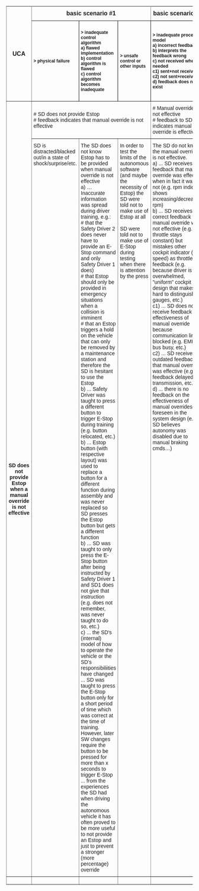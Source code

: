 <style type="text/css">
.tg  {border-collapse:collapse;border-spacing:0;}
.tg td{font-family:Arial, sans-serif;font-size:14px;padding:10px 5px;border-style:solid;border-width:1px;overflow:hidden;word-break:normal;border-color:black;}
<style type="text/css">
.tg  {border-collapse:collapse;border-spacing:0;}
.tg td{font-family:Arial, sans-serif;font-size:14px;padding:10px 5px;border-style:solid;border-width:1px;overflow:hidden;word-break:normal;border-color:black;}
.tg th{font-family:Arial, sans-serif;font-size:14px;font-weight:normal;padding:10px 5px;border-style:solid;border-width:1px;overflow:hidden;word-break:normal;border-color:black;}
.tg .tg-88nc{font-weight:bold;border-color:inherit;text-align:center}
.tg .tg-1syg{font-weight:bold;font-size:16px;border-color:inherit;text-align:center}
.tg .tg-hysb{font-weight:bold;font-size:12px;text-align:left}
.tg .tg-qv16{font-weight:bold;font-size:16px;text-align:center;vertical-align:top}
.tg .tg-c3ow{border-color:inherit;text-align:center;vertical-align:top}
.tg .tg-jlrw{font-size:16px;text-align:center}
.tg .tg-qnmb{font-weight:bold;font-size:16px;text-align:center}
.tg .tg-xldj{border-color:inherit;text-align:left}
.tg .tg-s268{text-align:left}
.tg .tg-0pky{border-color:inherit;text-align:left;vertical-align:top}
.tg .tg-0lax{text-align:left;vertical-align:top}
</style>
<table class="tg">
  <tr>
    <th class="tg-1syg" rowspan="2">UCA</th>
    <th class="tg-1syg" colspan="3">basic scenario #1<br></th>
    <th class="tg-qnmb">basic scenario #2</th>
    <th class="tg-jlrw" colspan="2"><span style="font-weight:bold">basic scenario #3</span></th>
    <th class="tg-qv16" colspan="2">basic scenario #4</th>
  </tr>
  <tr>
    <td class="tg-hysb">&gt; physical failure</td>
    <td class="tg-hysb">&gt; inadequate control algorithm<br> a) flawed implementation<br> b) control algorithm is flawed<br> c) control algorithm becomes inadequate</td>
    <td class="tg-hysb">&gt; unsafe control or other inputs</td>
    <td class="tg-hysb">&gt; inadequate process model<br> a) incorrect feedback<br> b) interprets the feedback wrong<br> c) not received when needed <br>  c1) sent+not received<br>  c2) not sent+received<br> d) feedback does not exist</td>
    <td class="tg-hysb">&gt; control action not executed adequately<br> a) sent+not received<br> b) received+no response<br> c) response not received by process</td>
    <td class="tg-hysb">&gt; control action improperly executed<br> a) sent+received improperly<br> b) received+respond inadequately<br> c) respond adequately+received improperly by process<br> d) not sent+respond as if sent</td>
    <td class="tg-hysb">&gt; process: control action not executed adequately<br> a) applied but process does not respond</td>
    <td class="tg-hysb">&gt; process: improperly executed<br> a) received but process responds improperly<br> b)  not received but responds as if</td>
  </tr>
  <tr>
    <td class="tg-88nc" rowspan="2">SD does not provide Estop when a manual override is not effective </td>
    <td class="tg-xldj" colspan="3"># SD does not provide Estop <br># feedback indicates that manual override is not effective</td>
    <td class="tg-s268"># Manual override is not effective<br># feedback to SD indicates manual override is effective</td>
    <td class="tg-s268" colspan="2"># SD provides Estop<br># Estop is not executed</td>
    <td class="tg-s268" colspan="2"># SD provides Estop and Estop is executed<br># vehicle still follows commands by autonomous SW</td>
  </tr>
  <tr>
    <td class="tg-0pky">SD is distracted/blacked out/in a state of shock/surprise/etc.</td>
    <td class="tg-0pky">The SD does not know Estop has to be provided when manual override is not effective<br>  a) … Inaccurate information was spread during driver training, e.g.: <br>   # that the Safety Driver 2 does never have to provide an E-Stop command and only Safety Driver 1 does)<br>   # that Estop should only be provided in emergency situations when a collision is imminent<br>   # that an Estop triggers a hold on the vehicle that can only be removed by a maintenance station and therefore the SD is hesitant to use the Estop<br>  b) ... Safety Driver was taught to press a different button to trigger E-Stop during training (e.g. button relocated, etc.)<br> b) ... Estop button (with respective layout) was used to replace a button for a different function during assembly and was never replaced so SD presses the Estop button but gets a different function<br> b) ... SD was taught to only press the E-Stop button after being instructed by Safety Driver 1 and SD1 does not give that instruction (e.g. does not remember, was never taught to do so, etc.)<br> c) ... the SD's (internal) model of how to operate the vehicle or the SD's responsibiliities have changed  <br>     ... SD was taught to press the E-Stop button only for a short period of time which was correct at the time of training. However, later SW changes require the button to be pressed for more than x seconds to trigger E-Stop<br>     ... from the experiences the SD had when driving the autonomous vehicle it has often proved to be more useful to not provide an Estop and just to prevent a stronger (more percentage) override<br></td>
    <td class="tg-0pky">In order to test the limits of the autonomous software (and maybe the necessity of Estop) the SD were told not to make use of Estop at all<br><br>SD were told not to make use of E-Stop during testing when there is attention by the press</td>
    <td class="tg-0lax">The SD do not know the manual override is not effective.<br> a) ... SD receives feedback that manual override was effective when in fact it was not (e.g. rpm indicator shows increasing/decreasing rpm)<br> b) ... SD receives correct feedback that manual override was not effective (e.g. throttle stays constant) but mistakes other cockpit indicator (e.g. speed) as throttle feedback (e.g. because driver is overwhelmed, "uniform" cockpit design that makes it hard to distinguish gauges, etc.) <br> c1) ... SD does not receive feedback on effectiveness of manual override because communication line is blocked (e.g. EMI, bus busy, etc.)<br> c2) ... SD receives outdated feedback that manual override was effective (e.g. feedback delayed in transmission, etc.)<br> d) ... there is no feedback on the effectiveness of manual overrides foreseen in the system design (e.g. SD believes autonomy was disabled due to manual braking cmds…)</td>
    <td class="tg-0lax">SD provides Estop but power to autonomy modules is not cut off<br> a) … Estop command is sent but never arrives at Estop trigger (e.g. transmission unstable due to power interrupts, EMI, etc.)<br> b) … Estop command is received but Estop is not triggered (e.g. trigger fails closed, trigger linked to wrong precondition, etc.)<br> c) ... Estop command is sent, received, and power cut off is triggered but autonomous modules are still supplied by power (e.g. backup batteries, alternative power supply, internal energy storage, etc.)</td>
    <td class="tg-0lax">None<br></td>
    <td class="tg-0lax">SD provides Estop but vehicle nevertheless follows commands by autonomous software<br> a) … autonomy software modules are cut off from their main source of power but vehicle still follows autonomy commands, e.g. because:<br>  # there is an alternative source of power<br>  # commands by autonomy have been sent already and queued at the actuators</td>
    <td class="tg-0lax">None</td>
  </tr>
  <tr>
    <td class="tg-c3ow"></td>
    <td class="tg-0pky"></td>
    <td class="tg-c3ow"></td>
    <td class="tg-0pky"></td>
    <td class="tg-0lax"></td>
    <td class="tg-0lax"></td>
    <td class="tg-0lax"></td>
    <td class="tg-0lax"></td>
    <td class="tg-0lax"></td>
  </tr>
</table>